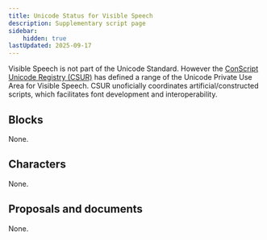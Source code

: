 ```yaml
---
title: Unicode Status for Visible Speech
description: Supplementary script page
sidebar:
    hidden: true
lastUpdated: 2025-09-17
---
```


Visible Speech is not part of the Unicode Standard. However the [ConScript Unicode Registry (CSUR)](http://www.evertype.com/standards/csur/) has defined a range of the Unicode Private Use Area for Visible Speech. CSUR unoficially coordinates artificial/constructed scripts, which facilitates font development and interoperability.

## Blocks

None.

## Characters

None.

## Proposals and documents

None.
